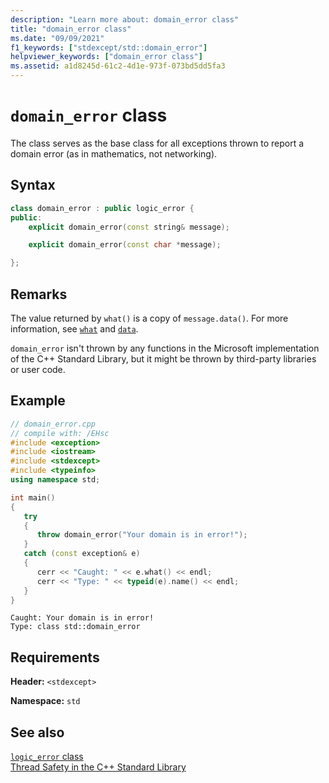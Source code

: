 ```yaml
---
description: "Learn more about: domain_error class"
title: "domain_error class"
ms.date: "09/09/2021"
f1_keywords: ["stdexcept/std::domain_error"]
helpviewer_keywords: ["domain_error class"]
ms.assetid: a1d8245d-61c2-4d1e-973f-073bd5dd5fa3
---
```

# `domain_error` class

The class serves as the base class for all exceptions thrown to report a domain error (as in mathematics, not networking).

## Syntax

```cpp
class domain_error : public logic_error {
public:
    explicit domain_error(const string& message);

    explicit domain_error(const char *message);

};
```

## Remarks

The value returned by `what()` is a copy of `message.data()`. For more information, see [`what`](exception-class.md) and [`data`](basic-string-class.md#data).

`domain_error` isn't thrown by any functions in the Microsoft implementation of the C++ Standard Library, but it might be thrown by third-party libraries or user code.

## Example

```cpp
// domain_error.cpp
// compile with: /EHsc
#include <exception>
#include <iostream>
#include <stdexcept>
#include <typeinfo>
using namespace std;

int main()
{
   try
   {
      throw domain_error("Your domain is in error!");
   }
   catch (const exception& e)
   {
      cerr << "Caught: " << e.what() << endl;
      cerr << "Type: " << typeid(e).name() << endl;
   }
}
```

```Output
Caught: Your domain is in error!
Type: class std::domain_error
```

## Requirements

**Header:** `<stdexcept>`

**Namespace:** `std`

## See also

[`logic_error` class](logic-error-class.md)\
[Thread Safety in the C++ Standard Library](thread-safety-in-the-cpp-standard-library.md)
